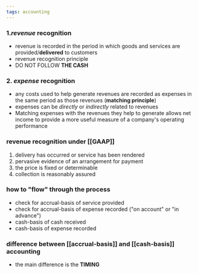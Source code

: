 ```yaml
---
tags: accounting
---
```

###  1.*revenue* recognition
- revenue is recorded in the period in which goods and services are provided/**delivered** to customers
- revenue recognition principle
- DO NOT FOLLOW **THE CASH**

### 2. *expense* recognition
- any costs used to help generate revenues are recorded as expenses in the same period as those revenues (**matching principle**)
- expenses can be *directly* or *indirectly* related to revenues
- Matching expenses with the revenues they help to generate allows net income to provide a more useful measure of a company's operating performance 

### revenue recognition under [[GAAP]]
1. delivery has occurred or service has been rendered
2. pervasive evidence of an arrangement for payment
3. the price is fixed or determinable
4. collection is reasonably assured

### how to "flow" through the process
- check for accrual-basis of service provided
- check for accrual-basis of expense recorded ("on account" or "in advance")
- cash-basis of cash received
- cash-basis of expense recorded

### difference between [[accrual-basis]] and [[cash-basis]] accounting
- the main difference is the **TIMING**










